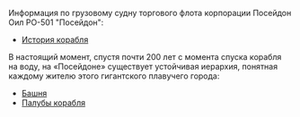 Информация по грузовому судну торгового флота корпорации Посейдон Оил PO-501 "Посейдон":

- [История корабля](/info/poseidon/history)

В настоящий момент, спустя почти 200 лет с момента спуска корабля на воду, на «Посейдоне» существует устойчивая иерархия, понятная 
каждому жителю этого гигантского плавучего города:

- [Башня](/info/poseidon/tower)
- [Палубы корабля](/info/poseidon/decks)
